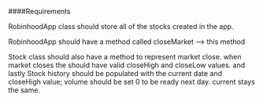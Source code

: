 ####Requirements

RobinhoodApp class should store all of the stocks created in the app.

RobinhoodApp should have a method called closeMarket --> this method 

Stock class should also have a method to represent market close.
when market closes the should have valid closeHigh and closeLow values. 
and lastly Stock history should be populated with the current date and closeHigh value;
volume should be set 0 to be ready next day. current stays the same.
